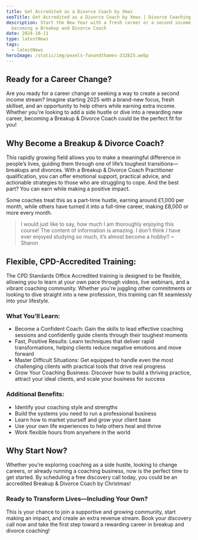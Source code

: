 ```yaml
---
title: Get Accredited as a Divorce Coach by Xmas
seoTitle: Get Accredited as a Divorce Coach by Xmas | Divorce Coaching
description: Start the New Year with a fresh career or a second income by
  becoming a Breakup and Divorce Coach
date: 2024-10-11
type: latestNews
tags:
  - latestNews
heroImage: /static/img/pexels-funandthames-332825.webp
---
```

## Ready for a Career Change?

Are you ready for a career change or seeking a way to create a second income stream? Imagine starting 2025 with a brand-new focus, fresh skillset, and an opportunity to help others while earning extra income. Whether you're looking to add a side hustle or dive into a rewarding new career, becoming a Breakup & Divorce Coach could be the perfect fit for you!

## Why Become a Breakup & Divorce Coach?

This rapidly growing field allows you to make a meaningful difference in people’s lives, guiding them through one of life’s toughest transitions—breakups and divorces. With a Breakup & Divorce Coach Practitioner qualification, you can offer emotional support, practical advice, and actionable strategies to those who are struggling to cope. And the best part? You can earn while making a positive impact.

Some coaches treat this as a part-time hustle, earning around £1,000 per month, while others have turned it into a full-time career, making £8,000 or more every month.

> I would just like to say, how much I am thoroughly enjoying this course! The content of information is amazing. I don't think I have ever enjoyed studying so much, it’s almost become a hobby!! ~ Sharon

## Flexible, CPD-Accredited Training:

The CPD Standards Office Accredited training is designed to be flexible, allowing you to learn at your own pace through videos, live webinars, and a vibrant coaching community. Whether you're juggling other commitments or looking to dive straight into a new profession, this training can fit seamlessly into your lifestyle.

### What You’ll Learn:

* Become a Confident Coach: Gain the skills to lead effective coaching sessions and confidently guide clients through their toughest moments
* Fast, Positive Results: Learn techniques that deliver rapid transformations, helping clients reduce negative emotions and move forward
* Master Difficult Situations: Get equipped to handle even the most challenging clients with practical tools that drive real progress
* Grow Your Coaching Business: Discover how to build a thriving practice, attract your ideal clients, and scale your business for success

### Additional Benefits:

* Identify your coaching style and strengths
* Build the systems you need to run a professional business
* Learn how to market yourself and grow your client base
* Use your own life experiences to help others heal and thrive
* Work flexible hours from anywhere in the world

## Why Start Now?

Whether you’re exploring coaching as a side hustle, looking to change careers, or already running a coaching business, now is the perfect time to get started. By scheduling a free discovery call today, you could be an accredited Breakup & Divorce Coach by Christmas!

### Ready to Transform Lives—Including Your Own?

This is your chance to join a supportive and growing community, start making an impact, and create an extra revenue stream. Book your discovery call now and take the first step toward a rewarding career in breakup and divorce coaching!
